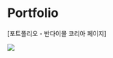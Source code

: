 # Portfolio
[포트폴리오 - 반다이몰 코리아 페이지]

<img src="https://img.shields.io/badge/이름-색상코드?style=flat-square&logo=로고명&logoColor=로고색"/>
